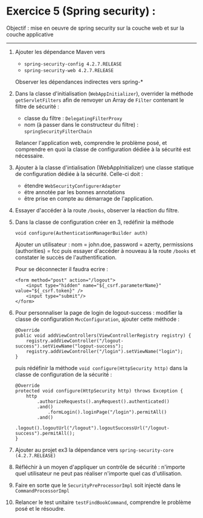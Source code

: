 #  Exercice 5 (Spring security) :

Objectif : mise en oeuvre de spring security sur la couche web et sur la couche applicative

*****

1. Ajouter les dépendance Maven vers
	* `spring-security-config 4.2.7.RELEASE`
	* `spring-security-web 4.2.7.RELEASE`

    Observer les dépendances indirectes vers spring-*
   
2. Dans la classe d'initialisation (`WebAppInitializer`), overrider la méthode `getServletFilters` afin de renvoyer un Array de `Filter` contenant le filtre de sécurité  : 
    - classe du filtre : `DelegatingFilterProxy`
    - nom (à passer dans le constructeur du filtre) : `springSecurityFilterChain`	

   Relancer l'application web, comprendre le problème posé, et comprendre en quoi la classe de configuration dédiée à la sécurité est nécessaire.

3. Ajouter à la classe d'intialisation (WebAppInitializer) une classe statique de configuration dédiée à la sécurité. Celle-ci doit : 
    - étendre `WebSecurityConfigurerAdapter`
    - étre annotée par les bonnes annotations
    - être prise en compte au démarrage de l'application.

4. Essayer d'accéder à la route `/books`, observer la réaction du filtre.

5. Dans la classe de configuration créer en 3, redéfinir la méthode 
    ```
    void configure(AuthenticationManagerBuilder auth)
    ```
    Ajouter un utilisateur : nom = john.doe, password = azerty, permissions (authorities) = fcc
    puis essayer d'accéder à nouveau à la route `/books` et constater le succès de l'authentification.
    
    Pour se déconnecter il faudra ecrire : 
    
	```
	<form method="post" action="/logout">
		<input type="hidden" name="${_csrf.parameterName}" value="${_csrf.token}" />
		<input type="submit"/>
	</form>	
	``` 

6. Pour personnaliser la page de login de logout-success : modifier la classe de configuration `MvcConfiguration`, ajouter cette méthode : 
	```
	@Override
	public void addViewControllers(ViewControllerRegistry registry) {
		registry.addViewController("/logout-success").setViewName("logout-success");
		registry.addViewController("/login").setViewName("login");
	}
	```
    puis rédéfinir la méthode `void configure(HttpSecurity http)` dans la classe de configuration de la sécurité :
    ```
    @Override
    protected void configure(HttpSecurity http) throws Exception {
        http
            .authorizeRequests().anyRequest().authenticated()
            .and()
                .formLogin().loginPage("/login").permitAll()
            .and()
                .logout().logoutUrl("/logout").logoutSuccessUrl("/logout-success").permitAll();
    }
    ```


7. Ajouter au projet ex3 la dépendance vers `spring-security-core (4.2.7.RELEASE)`

8. Réfléchir à un moyen d'appliquer un contrôle de sécurité : n'importe quel utilisateur ne peut pas réaliser n'importe quel cas d'utilisation.

9. Faire en sorte que le `SecurityPreProcessorImpl` soit injecté dans le `CommandProcessorImpl`

10. Relancer le test unitaire `testFindBookCommand`, comprendre le problème posé et le résoudre.
